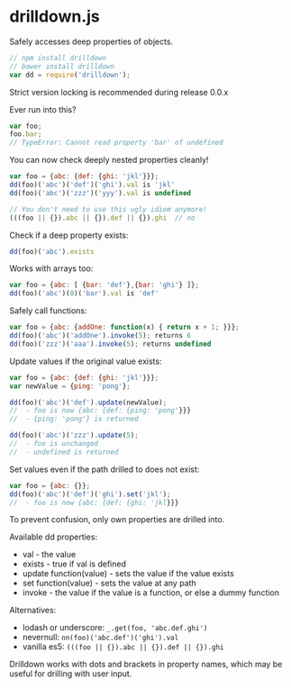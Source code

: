 drilldown.js
============

Safely accesses deep properties of objects.

```JavaScript
// npm install drilldown
// bower install drilldown
var dd = require('drilldown');
```
Strict version locking is recommended during release 0.0.x

Ever run into this?
```JavaScript
var foo;
foo.bar;
// TypeError: Cannot read property 'bar' of undefined
```

You can now check deeply nested properties cleanly!
```JavaScript
var foo = {abc: {def: {ghi: 'jkl'}}};
dd(foo)('abc')('def')('ghi').val is 'jkl'
dd(foo)('abc')('zzz')('yyy').val is undefined

// You don't need to use this ugly idiom anymore!
(((foo || {}).abc || {}).def || {}).ghi  // no
```

Check if a deep property exists:
```JavaScript
dd(foo)('abc').exists
```

Works with arrays too:
```JavaScript
var foo = {abc: [ {bar: 'def'},{bar: 'ghi'} ]};
dd(foo)('abc')(0)('bar').val is 'def'
```

Safely call functions:
```JavaScript
var foo = {abc: {addOne: function(x) { return x + 1; }}};
dd(foo)('abc')('addOne').invoke(5); returns 6
dd(foo)('zzz')('aaa').invoke(5); returns undefined
```

Update values if the original value exists:
```JavaScript
var foo = {abc: {def: {ghi: 'jkl'}}};
var newValue = {ping: 'pong'};

dd(foo)('abc')('def').update(newValue);
//  - foo is now {abc: {def: {ping: 'pong'}}}
//  - {ping: 'pong'} is returned

dd(foo)('abc')('zzz').update(5);
//  - foo is unchanged
//  - undefined is returned
```

Set values even if the path drilled to does not exist:
```JavaScript
var foo = {abc: {}};
dd(foo)('abc')('def')('ghi').set('jkl');
//  - foo is now {abc: {def: {ghi: 'jkl}}}
```

To prevent confusion, only own properties are drilled into.

Available dd properties:
 * val - the value
 * exists - true if val is defined
 * update function(value) - sets the value if the value exists
 * set function(value) - sets the value at any path
 * invoke - the value if the value is a function, or else a dummy function

Alternatives:
 * lodash or underscore: `_.get(foo, 'abc.def.ghi')`
 * nevernull: `nn(foo)('abc.def')('ghi').val`
 * vanilla es5: `(((foo || {}).abc || {}).def || {}).ghi`

Drilldown works with dots and brackets in property names, which may be useful for drilling with user input.
